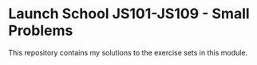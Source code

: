 # Launch School JS101-JS109 - Small Problems

This repository contains my solutions to the exercise sets in this module.
